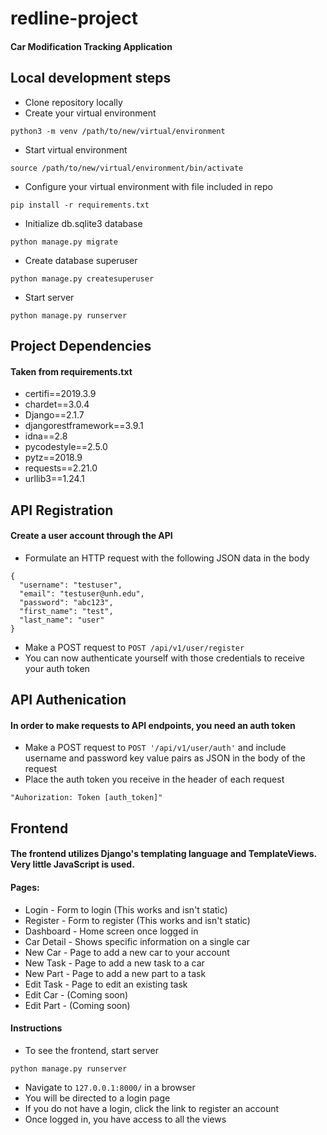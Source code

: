 # redline-project
#### Car Modification Tracking Application

## Local development steps

* Clone repository locally
* Create your virtual environment
```
python3 -m venv /path/to/new/virtual/environment
```
* Start virtual environment
```
source /path/to/new/virtual/environment/bin/activate
```
* Configure your virtual environment with file included in repo
```
pip install -r requirements.txt
```
* Initialize db.sqlite3 database
```
python manage.py migrate
```
* Create database superuser
```
python manage.py createsuperuser
```

* Start server
```
python manage.py runserver
```

## Project Dependencies
#### Taken from requirements.txt

* certifi==2019.3.9
* chardet==3.0.4
* Django==2.1.7
* djangorestframework==3.9.1
* idna==2.8
* pycodestyle==2.5.0
* pytz==2018.9
* requests==2.21.0
* urllib3==1.24.1

## API Registration
#### Create a user account through the API

* Formulate an HTTP request with the following JSON data in the body
```
{
  "username": "testuser",
  "email": "testuser@unh.edu",
  "password": "abc123",
  "first_name": "test",
  "last_name": "user"
}
```
* Make a POST request to `POST /api/v1/user/register`
* You can now authenticate yourself with those credentials to receive your auth token

## API Authenication
#### In order to make requests to API endpoints, you need an auth token

* Make a POST request to `POST '/api/v1/user/auth'` and include username and password key value pairs as JSON in the body of the request
* Place the auth token you receive in the header of each request
```
"Auhorization: Token [auth_token]"
```

## Frontend
#### The frontend utilizes Django's templating language and TemplateViews. Very little JavaScript is used.
#### Pages:
* Login - Form to login (This works and isn't static)
* Register - Form to register (This works and isn't static)
* Dashboard - Home screen once logged in
* Car Detail - Shows specific information on a single car
* New Car - Page to add a new car to your account
* New Task - Page to add a new task to a car
* New Part - Page to add a new part to a task
* Edit Task - Page to edit an existing task
* Edit Car - (Coming soon)
* Edit Part - (Coming soon)

#### Instructions
* To see the frontend, start server
```
python manage.py runserver
```
* Navigate to `127.0.0.1:8000/` in a browser
* You will be directed to a login page
* If you do not have a login, click the link to register an account
* Once logged in, you have access to all the views
